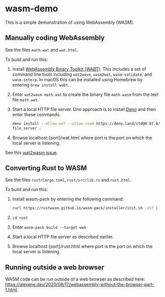 # wasm-demo

This is a simple demonstration of using WebAssembly (WASM).

## Manually coding WebAssembly

See the files `math.wat` and `wat.html`.

To build and run this:

1. Install [WebAssembly Binary Toolkit (WABT)](https://github.com/WebAssembly/wabt).
   This includes a set of command line tools including
   `wat2wasm`, `wasm2wat`, `wasm-validate`, and `wasm-interp`.
   In macOS this can be installed using Homebrew
   by entering `brew install wabt`.

1. Enter `wat2wasm math.wat` to create the binary file `math.wasm`
   from the text file `math.wat`.

1. Start a local HTTP file server.
   One approach is to install [Deno](https://deno.land/)
   and then enter these commands:

   ```bash
   deno install --allow-net --allow-read https://deno.land/std@0.87.0/http/file_server.ts
   file_server .
   ```

1. Browse localhost:{port}/wat.html where port is
   the port on which the local server is listening.

See this [wat2wasm issue](https://github.com/WebAssembly/wabt/issues/1611).

## Converting Rust to WASM

See the files `rust/Cargo.toml`, `rust/src/lib.rs` and `rust.html`.

To build and run this:

1. Install wasm-pack by entering the following command:

   ```bash
   curl https://rustwasm.github.io/wasm-pack/installer/init.sh -sSf | sh
   ```

1. `cd rust`

1. Enter `wasm-pack build --target web`

1. Start a local HTTP file server as described earlier.

1. Browse localhost:{port}/rust.html where port is
   the port on which the local server is listening.

## Running outside a web browser

WASM code can be run outside of a web browser as described here:
<https://alexene.dev/2020/08/17/webassembly-without-the-browser-part-1.html>.
